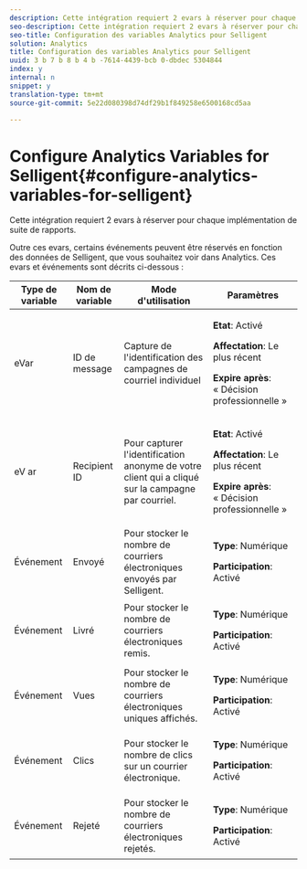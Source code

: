 ```yaml
---
description: Cette intégration requiert 2 evars à réserver pour chaque implémentation de suite de rapports.
seo-description: Cette intégration requiert 2 evars à réserver pour chaque implémentation de suite de rapports.
seo-title: Configuration des variables Analytics pour Selligent
solution: Analytics
title: Configuration des variables Analytics pour Selligent
uuid: 3 b 7 b 8 b 4 b -7614-4439-bcb 0-dbdec 5304844
index: y
internal: n
snippet: y
translation-type: tm+mt
source-git-commit: 5e22d080398d74df29b1f849258e6500168cd5aa

---
```



# Configure Analytics Variables for Selligent{#configure-analytics-variables-for-selligent}

Cette intégration requiert 2 evars à réserver pour chaque implémentation de suite de rapports.

Outre ces evars, certains événements peuvent être réservés en fonction des données de Selligent, que vous souhaitez voir dans Analytics. Ces evars et événements sont décrits ci-dessous :

<table id="table_2FFB865DBD80412F90DA8E224B12FB62"> 
 <thead> 
  <tr> 
   <th colname="col1" class="entry"> Type de variable </th> 
   <th colname="col2" class="entry"> Nom de variable </th> 
   <th colname="col3" class="entry"> Mode d'utilisation </th> 
   <th colname="col4" class="entry"> Paramètres </th> 
  </tr>
 </thead>
 <tbody> 
  <tr> 
   <td colname="col1"> eVar </td> 
   <td colname="col2"> ID de message </td> 
   <td colname="col3"> Capture de l'identification des campagnes de courriel individuel </td> 
   <td colname="col4"> <p><b>Etat</b>: Activé </p> <p><b>Affectation</b>: Le plus récent </p> <p><b>Expire après</b>: « Décision professionnelle » </p> </td> 
  </tr> 
  <tr> 
   <td colname="col1"> eV ar </td> 
   <td colname="col2"> Recipient ID </td> 
   <td colname="col3"> Pour capturer l'identification anonyme de votre client qui a cliqué sur la campagne par courriel. </td> 
   <td colname="col4"> <p><b>Etat</b>: Activé </p> <p><b>Affectation</b>: Le plus récent </p> <p><b>Expire après</b>: « Décision professionnelle » </p> </td> 
  </tr> 
  <tr> 
   <td colname="col1"> Événement </td> 
   <td colname="col2"> Envoyé </td> 
   <td colname="col3"> Pour stocker le nombre de courriers électroniques envoyés par Selligent. </td> 
   <td colname="col4"> <p><b>Type</b>: Numérique </p> <p><b>Participation</b>: Activé </p> </td> 
  </tr> 
  <tr> 
   <td colname="col1"> Événement </td> 
   <td colname="col2"> Livré </td> 
   <td colname="col3"> Pour stocker le nombre de courriers électroniques remis. </td> 
   <td colname="col4"> <p><b>Type</b>: Numérique </p> <p><b>Participation</b>: Activé </p> </td> 
  </tr> 
  <tr> 
   <td colname="col1"> Événement </td> 
   <td colname="col2"> Vues </td> 
   <td colname="col3"> Pour stocker le nombre de courriers électroniques uniques affichés. </td> 
   <td colname="col4"> <p><b>Type</b>: Numérique </p> <p><b>Participation</b>: Activé </p> </td> 
  </tr> 
  <tr> 
   <td colname="col1"> Événement </td> 
   <td colname="col2"> Clics </td> 
   <td colname="col3"> Pour stocker le nombre de clics sur un courrier électronique. </td> 
   <td colname="col4"> <p><b>Type</b>: Numérique </p> <p><b>Participation</b>: Activé </p> </td> 
  </tr> 
  <tr> 
   <td colname="col1"> Événement </td> 
   <td colname="col2"> Rejeté </td> 
   <td colname="col3"> Pour stocker le nombre de courriers électroniques rejetés. </td> 
   <td colname="col4"> <p><b>Type</b>: Numérique </p> <p><b>Participation</b>: Activé </p> </td> 
  </tr> 
 </tbody> 
</table>

